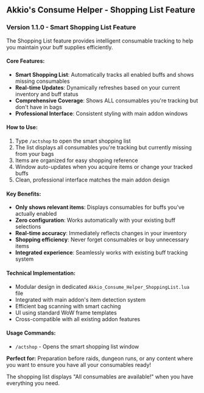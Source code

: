 ## Akkio's Consume Helper - Shopping List Feature

### Version 1.1.0 - Smart Shopping List Feature

The Shopping List feature provides intelligent consumable tracking to help you maintain your buff supplies efficiently.

#### **Core Features:**
- **Smart Shopping List**: Automatically tracks all enabled buffs and shows missing consumables
- **Real-time Updates**: Dynamically refreshes based on your current inventory and buff status
- **Comprehensive Coverage**: Shows ALL consumables you're tracking but don't have in bags
- **Professional Interface**: Consistent styling with main addon windows

#### **How to Use:**
1. Type `/actshop` to open the smart shopping list
2. The list displays all consumables you're tracking but currently missing from your bags
3. Items are organized for easy shopping reference
4. Window auto-updates when you acquire items or change your tracked buffs
5. Clean, professional interface matches the main addon design

#### **Key Benefits:**
- **Only shows relevant items**: Displays consumables for buffs you've actually enabled
- **Zero configuration**: Works automatically with your existing buff selections  
- **Real-time accuracy**: Immediately reflects changes in your inventory
- **Shopping efficiency**: Never forget consumables or buy unnecessary items
- **Integrated experience**: Seamlessly works with existing buff tracking system

#### **Technical Implementation:**
- Modular design in dedicated `Akkio_Consume_Helper_ShoppingList.lua` file
- Integrated with main addon's item detection system
- Efficient bag scanning with smart caching
- UI using standard WoW frame templates
- Cross-compatible with all existing addon features

#### **Usage Commands:**
- `/actshop` - Opens the smart shopping list window

**Perfect for:** Preparation before raids, dungeon runs, or any content where you want to ensure you have all your consumables ready!

The shopping list displays "All consumables are available!" when you have everything you need.
